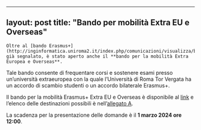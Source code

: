 
---
layout: post
title:  "Bando per mobilità Extra EU e Overseas"
---
	Oltre al [bando Erasmus+](http://inginformatica.uniroma2.it/index.php/comunicazioni/visualizza/bando_erasmus_a.a._2024_2025_ed_incontro_di_presentazione_7_febbraio_ore_10) già segnalato, è stato aperto anche il **bando per la mobilità Extra Europea e Overseas**.   
Tale bando consente di frequentare corsi e sostenere esami presso un’università extraeuropea con la quale l’Università di Roma Tor Vergata ha un accordo di scambio studenti o un accordo bilaterale Erasmus+.  
  


Il bando per la mobilità Erasmus+ Extra EU e Overseas è disponibile al [link](https://web.uniroma2.it/it/contenuto/bando-per-la-mobilit-internazionale-per-studio-erasmus-extra-eu-e-overseas-aa-2425) e l’elenco delle destinazioni possibili è nell’[allegato A](https://web.uniroma2.it/allegato/48950/contenuto/bando-per-la-mobilit-internazionale-per-studio-erasmus-extra-eu-e-overseas-aa-2425).   

La scadenza per la presentazione delle domande è il **1 marzo 2024 ore 12:00**.